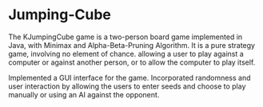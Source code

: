 # Jumping-Cube

The KJumpingCube game is a two-person board game implemented in Java, with Minimax and Alpha-Beta-Pruning Algorithm. It is a pure strategy game, involving no element of chance. allowing a user to play against a computer or against another person, or to allow the computer to play itself.

Implemented a GUI interface for the game. Incorporated randomness and user interaction by allowing the users to enter seeds and choose to play manually or using an AI against the opponent.
